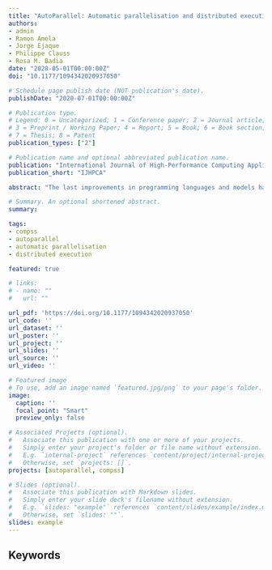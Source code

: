 ```yaml
---
title: "AutoParallel: Automatic parallelisation and distributed execution of affine loop nests in Python"
authors:
- admin
- Ramon Amela
- Jorge Ejaque
- Philippe Clauss
- Rosa M. Badia
date: "2020-05-01T00:00:00Z"
doi: "10.1177/1094342020937050"

# Schedule page publish date (NOT publication's date).
publishDate: "2020-07-01T00:00:00Z"

# Publication type.
# Legend: 0 = Uncategorized; 1 = Conference paper; 2 = Journal article;
# 3 = Preprint / Working Paper; 4 = Report; 5 = Book; 6 = Book section;
# 7 = Thesis; 8 = Patent
publication_types: ["2"]

# Publication name and optional abbreviated publication name.
publication: "International Journal of High-Performance Computing Applications"
publication_short: "IJHPCA"

abstract: "The last improvements in programming languages and models have focused on simplicity and abstraction; leading Python to the top of the list of the programming languages. However, there is still room for improvement when preventing users from dealing directly with distributed and parallel computing issues. This paper proposes and evaluates AutoParallel, a Python module to automatically find an appropriate task-based parallelisation of affine loop nests to execute them in parallel in a distributed computing infrastructure. This parallelisation can also include the building of data blocks to increase tasks' granularity in order to achieve a good execution performance. Moreover, AutoParallel is based on sequential programming and only contains a small annotation in the form of a Python decorator so that anyone with little programming skills can scale up an application to hundreds of cores."

# Summary. An optional shortened abstract.
summary: 

tags:
- compss
- autoparallel
- automatic parallelisation
- distributed execution

featured: true

# links:
# - name: ""
#   url: ""

url_pdf: 'https://doi.org/10.1177/1094342020937050'
url_code: ''
url_dataset: ''
url_poster: ''
url_project: ''
url_slides: ''
url_source: ''
url_video: ''

# Featured image
# To use, add an image named `featured.jpg/png` to your page's folder. 
image:
  caption: ''
  focal_point: "Smart"
  preview_only: false

# Associated Projects (optional).
#   Associate this publication with one or more of your projects.
#   Simply enter your project's folder or file name without extension.
#   E.g. `internal-project` references `content/project/internal-project/index.md`.
#   Otherwise, set `projects: []`.
projects: [autoparallel, compss]

# Slides (optional).
#   Associate this publication with Markdown slides.
#   Simply enter your slide deck's filename without extension.
#   E.g. `slides: "example"` references `content/slides/example/index.md`.
#   Otherwise, set `slides: ""`.
slides: example
---
```


<h2>Keywords</h2>
